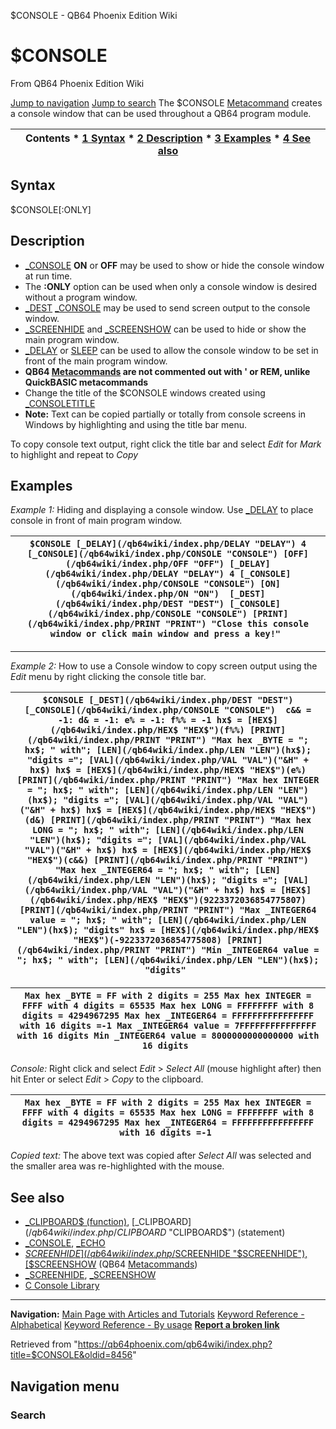 


$CONSOLE - QB64 Phoenix Edition Wiki








# $CONSOLE



From QB64 Phoenix Edition Wiki



[Jump to navigation](#mw-head)
[Jump to search](#searchInput)
The $CONSOLE [Metacommand](/qb64wiki/index.php/Metacommand "Metacommand") creates a console window that can be used throughout a QB64 program module.


  






| Contents * [1 Syntax](#Syntax) * [2 Description](#Description) * [3 Examples](#Examples) * [4 See also](#See_also) |
| --- |


## Syntax


$CONSOLE[:ONLY]
  




## Description


* [\_CONSOLE](/qb64wiki/index.php/CONSOLE "CONSOLE") **ON** or **OFF** may be used to show or hide the console window at run time.
* The **:ONLY** option can be used when only a console window is desired without a program window.
* [\_DEST](/qb64wiki/index.php/DEST "DEST") [\_CONSOLE](/qb64wiki/index.php/CONSOLE "CONSOLE") may be used to send screen output to the console window.
* [\_SCREENHIDE](/qb64wiki/index.php/SCREENHIDE "SCREENHIDE") and [\_SCREENSHOW](/qb64wiki/index.php/SCREENSHOW "SCREENSHOW") can be used to hide or show the main program window.
* [\_DELAY](/qb64wiki/index.php/DELAY "DELAY") or [SLEEP](/qb64wiki/index.php/SLEEP "SLEEP") can be used to allow the console window to be set in front of the main program window.
* **QB64 [Metacommands](/qb64wiki/index.php/Metacommand "Metacommand") are not commented out with ' or REM, unlike QuickBASIC metacommands**
* Change the title of the $CONSOLE windows created using [\_CONSOLETITLE](/qb64wiki/index.php/CONSOLETITLE "CONSOLETITLE")
* **Note:** Text can be copied partially or totally from console screens in Windows by highlighting and using the title bar menu.


To copy console text output, right click the title bar and select *Edit* for *Mark* to highlight and repeat to *Copy*
  




## Examples


*Example 1:* Hiding and displaying a console window. Use [\_DELAY](/qb64wiki/index.php/DELAY "DELAY") to place console in front of main program window.





| ``` $CONSOLE [_DELAY](/qb64wiki/index.php/DELAY "DELAY") 4  [_CONSOLE](/qb64wiki/index.php/CONSOLE "CONSOLE") [OFF](/qb64wiki/index.php/OFF "OFF") [_DELAY](/qb64wiki/index.php/DELAY "DELAY") 4 [_CONSOLE](/qb64wiki/index.php/CONSOLE "CONSOLE") [ON](/qb64wiki/index.php/ON "ON")  [_DEST](/qb64wiki/index.php/DEST "DEST") [_CONSOLE](/qb64wiki/index.php/CONSOLE "CONSOLE") [PRINT](/qb64wiki/index.php/PRINT "PRINT") "Close this console window or click main window and press a key!"  ``` |
| --- |




---


*Example 2:* How to use a Console window to copy screen output using the *Edit* menu by right clicking the console title bar.





| ``` $CONSOLE [_DEST](/qb64wiki/index.php/DEST "DEST") [_CONSOLE](/qb64wiki/index.php/CONSOLE "CONSOLE")  c&& = -1: d& = -1: e% = -1: f%% = -1 hx$ = [HEX$](/qb64wiki/index.php/HEX$ "HEX$")(f%%) [PRINT](/qb64wiki/index.php/PRINT "PRINT") "Max hex _BYTE = "; hx$; " with"; [LEN](/qb64wiki/index.php/LEN "LEN")(hx$); "digits ="; [VAL](/qb64wiki/index.php/VAL "VAL")("&H" + hx$) hx$ = [HEX$](/qb64wiki/index.php/HEX$ "HEX$")(e%) [PRINT](/qb64wiki/index.php/PRINT "PRINT") "Max hex INTEGER = "; hx$; " with"; [LEN](/qb64wiki/index.php/LEN "LEN")(hx$); "digits ="; [VAL](/qb64wiki/index.php/VAL "VAL")("&H" + hx$) hx$ = [HEX$](/qb64wiki/index.php/HEX$ "HEX$")(d&) [PRINT](/qb64wiki/index.php/PRINT "PRINT") "Max hex LONG = "; hx$; " with"; [LEN](/qb64wiki/index.php/LEN "LEN")(hx$); "digits ="; [VAL](/qb64wiki/index.php/VAL "VAL")("&H" + hx$) hx$ = [HEX$](/qb64wiki/index.php/HEX$ "HEX$")(c&&) [PRINT](/qb64wiki/index.php/PRINT "PRINT") "Max hex _INTEGER64 = "; hx$; " with"; [LEN](/qb64wiki/index.php/LEN "LEN")(hx$); "digits ="; [VAL](/qb64wiki/index.php/VAL "VAL")("&H" + hx$) hx$ = [HEX$](/qb64wiki/index.php/HEX$ "HEX$")(9223372036854775807) [PRINT](/qb64wiki/index.php/PRINT "PRINT") "Max _INTEGER64 value = "; hx$; " with"; [LEN](/qb64wiki/index.php/LEN "LEN")(hx$); "digits" hx$ = [HEX$](/qb64wiki/index.php/HEX$ "HEX$")(-9223372036854775808) [PRINT](/qb64wiki/index.php/PRINT "PRINT") "Min _INTEGER64 value = "; hx$; " with"; [LEN](/qb64wiki/index.php/LEN "LEN")(hx$); "digits"  ``` |
| --- |




| ``` Max hex _BYTE = FF with 2 digits = 255 Max hex INTEGER = FFFF with 4 digits = 65535 Max hex LONG = FFFFFFFF with 8 digits = 4294967295 Max hex _INTEGER64 = FFFFFFFFFFFFFFFF with 16 digits =-1 Max _INTEGER64 value = 7FFFFFFFFFFFFFFF with 16 digits Min _INTEGER64 value = 8000000000000000 with 16 digits  ``` |
| --- |


*Console:* Right click and select *Edit* > *Select All* (mouse highlight after) then hit Enter or select *Edit* > *Copy* to the clipboard.


| ``` Max hex _BYTE = FF with 2 digits = 255 Max hex INTEGER = FFFF with 4 digits = 65535 Max hex LONG = FFFFFFFF with 8 digits = 4294967295 Max hex _INTEGER64 = FFFFFFFFFFFFFFFF with 16 digits =-1  ``` |
| --- |


*Copied text:* The above text was copied after *Select All* was selected and the smaller area was re-highlighted with the mouse.
  




## See also


* [\_CLIPBOARD$ (function)](/qb64wiki/index.php/CLIPBOARD$_(function) "CLIPBOARD$ (function)"), [\_CLIPBOARD$](/qb64wiki/index.php/CLIPBOARD$ "CLIPBOARD$") (statement)
* [\_CONSOLE](/qb64wiki/index.php/CONSOLE "CONSOLE"), [\_ECHO](/qb64wiki/index.php/ECHO "ECHO")
* [$SCREENHIDE](/qb64wiki/index.php/$SCREENHIDE "$SCREENHIDE"), [$SCREENSHOW](/qb64wiki/index.php/$SCREENSHOW "$SCREENSHOW") (QB64 [Metacommands](/qb64wiki/index.php/Metacommand "Metacommand"))
* [\_SCREENHIDE](/qb64wiki/index.php/SCREENHIDE "SCREENHIDE"), [\_SCREENSHOW](/qb64wiki/index.php/SCREENSHOW "SCREENSHOW")
* [C Console Library](/qb64wiki/index.php/C_Libraries#Console_Window "C Libraries")


  






---


**Navigation:**
[Main Page with Articles and Tutorials](/qb64wiki/index.php/Main_Page "Main Page")
[Keyword Reference - Alphabetical](/qb64wiki/index.php/Keyword_Reference_-_Alphabetical "Keyword Reference - Alphabetical")
[Keyword Reference - By usage](/qb64wiki/index.php/Keyword_Reference_-_By_usage "Keyword Reference - By usage")
**[Report a broken link](https://qb64phoenix.com/forum/showthread.php?tid=2800)**  





Retrieved from "<https://qb64phoenix.com/qb64wiki/index.php?title=$CONSOLE&oldid=8456>"




## Navigation menu








### Search





















